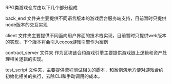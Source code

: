 
RPG类游戏仓库由以下几个部分组成

back_end 文件夹主要提供不同语言版本的游戏后台服务端支持，目前暂时只提供node版本的交互实现

client 文件夹主要提供不同面向用户界面的技术栈实现，目前暂时只提供web版本的实现，下个版本将会引入cocos游戏引擎作为案例

contract_server 文件夹 作为区块链合约游戏引擎主要提供游戏链上逻辑和资产处理相关逻辑的实现。

test_script 文件夹，主要提供流程测试相关的脚本，和案例演示方便对游戏合约初始化相关的执行，去除CLI和手动调用的成本。

